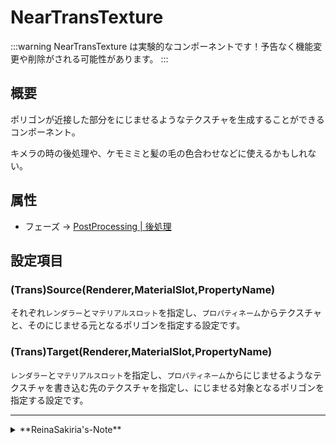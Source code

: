# NearTransTexture

:::warning
NearTransTexture は実験的なコンポーネントです！予告なく機能変更や削除がされる可能性があります。
:::

## 概要

ポリゴンが近接した部分をにじませるようなテクスチャを生成することができるコンポーネント。

キメラの時の後処理や、ケモミミと髪の毛の色合わせなどに使えるかもしれない。

## 属性

- フェーズ -> [PostProcessing | 後処理](/docs/Reference/General/ExecutionOrder.md#postprocessing--後処理)

## 設定項目

### (Trans)Source(Renderer,MaterialSlot,PropertyName)

それぞれ`レンダラー`と`マテリアルスロット`を指定し、`プロパティネーム`からテクスチャと、そのにじませる元となるポリゴンを指定する設定です。

### (Trans)Target(Renderer,MaterialSlot,PropertyName)

`レンダラー`と`マテリアルスロット`を指定し、`プロパティネーム`からにじませるようなテクスチャを書き込む先のテクスチャを指定し、にじませる対象となるポリゴンを指定する設定です。

---
<details>
  <summary>**ReinaSakiria's-Note**</summary>

TexTransTool v0.9.0 から追加された、実験的なコンポーネント。

二つのポリゴンのまとまりから近接した部分を計算し色をコピーすることによって実現されている。
最終的にはテクスチャへの焼きこみになるため、 UV が重なったりしている状況では正しく動作しない。

インターフェースが非常に整っておらず、技術検証に成功して動くようになったレベルのクオリティのコンポーネントで、
高確率でマイグレーションなしでセーブデータが破壊されうる実験的な存在なので使うときはそれを覚悟してから使ってくださいね！
</details>
